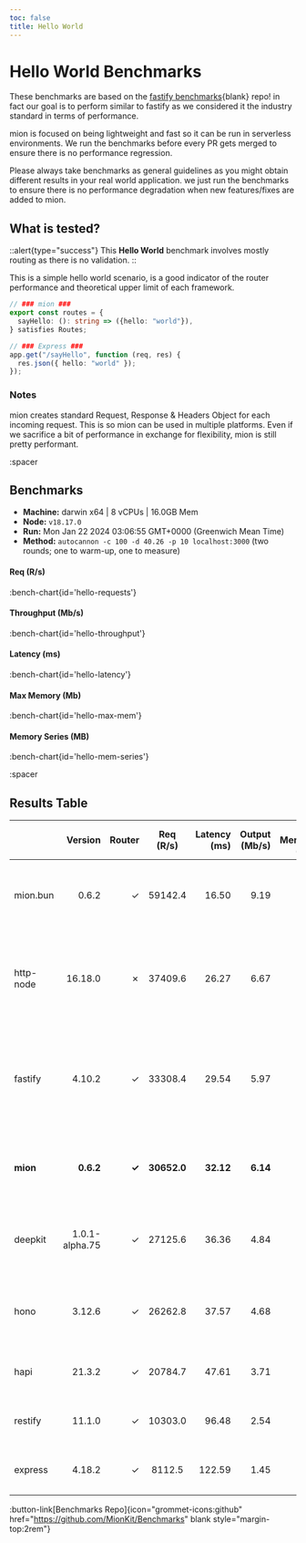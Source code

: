 ```yaml
---
toc: false
title: Hello World
---
```


# Hello World Benchmarks

These benchmarks are based on the [fastify benchmarks](https://github.com/fastify/benchmarks){blank} repo! in fact our goal is to perform similar to fastify as we considered it the industry standard in terms of performance.

mion is focused on being lightweight and fast so it can be run in serverless environments. We run the benchmarks before every PR gets merged to ensure there is no performance regression.

Please always take benchmarks as general guidelines as you might obtain different results in your real world application. we just run the benchmarks to ensure there is no performance degradation when new features/fixes are added to mion.


## What is tested?

::alert{type="success"}
This **Hello World** benchmark involves mostly routing as there is no validation.
::

This is a simple hello world scenario, is a good indicator of the router performance and theoretical upper limit of each framework.

```ts
// ### mion ###
export const routes = {
  sayHello: (): string => ({hello: "world"}),
} satisfies Routes;

// ### Express ###
app.get("/sayHello", function (req, res) {
  res.json({ hello: "world" });
});
```

### Notes


mion creates standard Request, Response & Headers Object for each incoming request. This is so mion can be used in multiple platforms. Even if we sacrifice a bit of performance in exchange for flexibility, mion is still pretty performant.  

:spacer

## Benchmarks

* __Machine:__ darwin x64 | 8 vCPUs | 16.0GB Mem
* __Node:__ `v18.17.0`
* __Run:__ Mon Jan 22 2024 03:06:55 GMT+0000 (Greenwich Mean Time)
* __Method:__ `autocannon -c 100 -d 40.26 -p 10 localhost:3000` (two rounds; one to warm-up, one to measure)

#### Req (R/s) 

:bench-chart{id='hello-requests'}

#### Throughput (Mb/s) 

:bench-chart{id='hello-throughput'}

#### Latency (ms) 

:bench-chart{id='hello-latency'}

#### Max Memory (Mb) 

:bench-chart{id='hello-max-mem'}

#### Memory Series (MB) 

:bench-chart{id='hello-mem-series'}

:spacer

## Results Table

|           | Version        | Router | Req (R/s)   | Latency (ms) | Output (Mb/s) | Max Memory (Mb) | Max Cpu (%) | Validation | Description                                                                                 |
| :--       | --:            | --:    | :-:         | --:          | --:           | --:             | --:         | :-:        | :--                                                                                         |
| mion.bun  | 0.6.2          | ✓      | 59142.4     | 16.50        | 9.19          | 82              | 112         | ✓          | mion using bun, automatic validation and serialization                                      |
| http-node | 16.18.0        | ✗      | 37409.6     | 26.27        | 6.67          | 89              | 120         | ✗          | bare node http server, should be the theoretical upper limit in node.js performance         |
| fastify   | 4.10.2         | ✓      | 33308.4     | 29.54        | 5.97          | 95              | 119         | -          | Validation using schemas and ajv. schemas are generated manually or using third party tools |
| **mion**  | **0.6.2**      | **✓**  | **30652.0** | **32.12**    | **6.14**      | **98**          | **120**     | **✓**      | **Automatic validation and serialization out of the box**                                   |
| deepkit   | 1.0.1-alpha.75 | ✓      | 27125.6     | 36.36        | 4.84          | 175             | 120         | ✓          | Automatic validation and serialization out of the box                                       |
| hono      | 3.12.6         | ✓      | 26262.8     | 37.57        | 4.68          | 98              | 118         | ✗          | hono node server, manual validation or third party tools                                    |
| hapi      | 21.3.2         | ✓      | 20784.7     | 47.61        | 3.71          | 106             | 127         | ✗          | validation using joi or third party tools                                                   |
| restify   | 11.1.0         | ✓      | 10303.0     | 96.48        | 2.54          | 167             | 145         | ✗          | manual validation or third party tools                                                      |
| express   | 4.18.2         | ✓      | 8112.5      | 122.59       | 1.45          | 135             | 125         | ✗          | manual validation or third party tools                                                      |


:button-link[Benchmarks Repo]{icon="grommet-icons:github" href="https://github.com/MionKit/Benchmarks" blank style="margin-top:2rem"}
